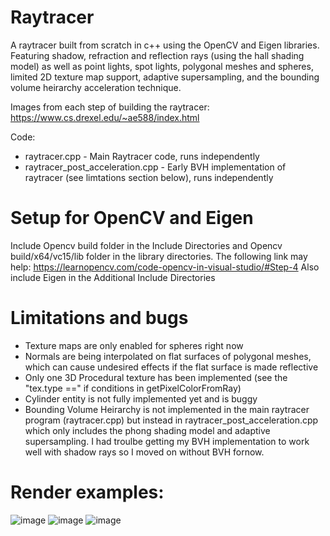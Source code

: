 # Raytracer
A raytracer built from scratch in c++ using the OpenCV and Eigen libraries. Featuring shadow, refraction and reflection rays (using the hall shading model) as well as point lights, spot lights, polygonal meshes and spheres, limited 2D texture map support, adaptive supersampling, and the bounding volume heirarchy acceleration technique.

Images from each step of building the raytracer: https://www.cs.drexel.edu/~ae588/index.html

Code:
- raytracer.cpp - Main Raytracer code, runs independently
- raytracer_post_acceleration.cpp - Early BVH implementation of raytracer (see limtations section below), runs independently

# Setup for OpenCV and Eigen
Include Opencv build folder in the Include Directories and Opencv build/x64/vc15/lib folder in the library directories. The following link may help: https://learnopencv.com/code-opencv-in-visual-studio/#Step-4
Also include Eigen in the Additional Include Directories

# Limitations and bugs
- Texture maps are only enabled for spheres right now
- Normals are being interpolated on flat surfaces of polygonal meshes, which can cause undesired effects if the flat surface is made reflective
- Only one 3D Procedural texture has been implemented (see the "tex.type ==" if conditions in getPixelColorFromRay)
- Cylinder entity is not fully implemented yet and is buggy
- Bounding Volume Heirarchy is not implemented in the main raytracer program (raytracer.cpp) but instead in raytracer_post_acceleration.cpp which only includes the phong shading model and adaptive supersampling. I had troulbe getting my BVH implementation to work well with shadow rays so I moved on without BVH fornow.

# Render examples:

![image](https://user-images.githubusercontent.com/15019257/173214602-657f7061-e246-4f00-ad83-0175637f8af2.png)
![image](https://user-images.githubusercontent.com/15019257/173214605-3abaa79f-0af3-410a-94ba-0d7e0bf9880c.png)
![image](https://user-images.githubusercontent.com/15019257/173214604-c17f9cde-8484-4d5f-a48e-92fe02dc0eb2.png)

